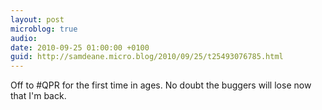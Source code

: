 ```yaml
---
layout: post
microblog: true
audio: 
date: 2010-09-25 01:00:00 +0100
guid: http://samdeane.micro.blog/2010/09/25/t25493076785.html
---
```

Off to #QPR for the first time in ages. No doubt the buggers will lose now that I'm back.
